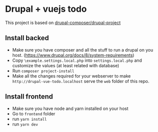 # Drupal + vuejs todo

This project is based on [drupal-composer/drupal-project](https://github.com/drupal-composer/drupal-project)

## Install backed

 * Make sure you have composer and all the stuff to run a drupal on you host. (https://www.drupal.org/docs/8/system-requirements)
 * Copy `\example.settings.local.php` into `settings.local.php` and customize the values (at least related with database) 
 * Run `composer project-install`
 * Make all the changes required for your webserver to make `http://drupal-vue-todo.localhost` serve the `web` folder of this repo.

## Install frontend
 * Make sure you have node and yarn installed on your host
 * Go to `frontend` folder
 * run `yarn install`
 * run `yarn dev`
